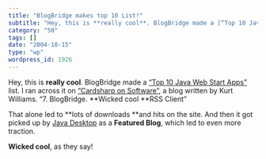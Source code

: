 ```yaml
---
title: "BlogBridge makes top 10 List!"
subtitle: "Hey, this is **really cool**. BlogBridge made a [“Top 10 Java Web Start Apps”](http://jroller.com/pa..."
category: "50"
tags: []
date: "2004-10-15"
type: "wp"
wordpress_id: 1926
---
```

Hey, this is **really cool**. BlogBridge made a [“Top 10 Java Web Start Apps”](http://jroller.com/page/cardsharp/20041006#top_10_java_web_start) list. I ran across it on [“Cardsharp on Software”](http://jroller.com/page/cardsharp/Weblog?catname=/Java), a blog written by Kurt Williams. 
“7. BlogBridge. **Wicked cool **RSS Client”

That alone led to **lots of downloads **and hits on the site. And then it got picked up by [Java Desktop](http://community.java.net/javadesktop/) as a **Featured Blog**, which led to even more traction. 

**Wicked cool**, as they say!